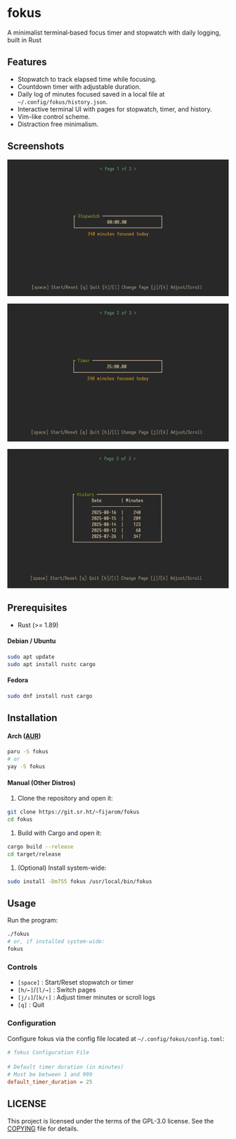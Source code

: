 # fokus
A minimalist terminal‐based focus timer and stopwatch with daily logging, built in Rust

## Features
- Stopwatch to track elapsed time while focusing.
- Countdown timer with adjustable duration.
- Daily log of minutes focused saved in a local file at `~/.config/fokus/history.json`.
- Interactive terminal UI with pages for stopwatch, timer, and history.
- Vim-like control scheme.
- Distraction free minimalism.

## Screenshots
![Stopwatch Page](assets/stopwatch.png)

![Timer Page](assets/timer.png)

![History Page](assets/history.gif)

## Prerequisites
- Rust (>= 1.89)
#### Debian / Ubuntu
```bash
sudo apt update
sudo apt install rustc cargo
```
#### Fedora
```bash
sudo dnf install rust cargo
```

## Installation
#### Arch ([AUR](https://aur.archlinux.org/packages/fokus))
```bash
paru -S fokus
# or
yay -S fokus
```
#### Manual (Other Distros)
1. Clone the repository and open it:
```bash
git clone https://git.sr.ht/~fijarom/fokus
cd fokus
```
1. Build with Cargo and open it:
```bash
cargo build --release
cd target/release
```
1. (Optional) Install system-wide:
```bash
sudo install -Dm755 fokus /usr/local/bin/fokus
```

## Usage
Run the program:
```bash
./fokus
# or, if installed system-wide:
fokus
```
### Controls
- `[space]` : Start/Reset stopwatch or timer
- `[h/←]`/`[l/→]` : Switch pages
- `[j/↓]`/`[k/↑]` : Adjust timer minutes or scroll logs
- `[q]` : Quit
### Configuration
Configure fokus via the config file located at `~/.config/fokus/config.toml`:
```toml
# fokus Configuration File

# Default timer duration (in minutes)
# Must be between 1 and 999
default_timer_duration = 25
```

## LICENSE
This project is licensed under the terms of the GPL-3.0 license. See the [COPYING](./COPYING) file for details.

